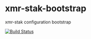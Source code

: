 # xmr-stak-bootstrap
xmr-stak configuration bootstrap

[![Build Status](https://travis-ci.org/Matasx/xmr-stak-bootstrap.svg?branch=master)](https://travis-ci.org/Matasx/xmr-stak-bootstrap)
